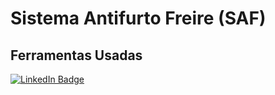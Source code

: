 # Sistema Antifurto Freire (SAF)

## Ferramentas Usadas

[![LinkedIn Badge](https://img.shields.io/badge/Fritzing-Baixar%20Aqui-ad0505?style=for-the-badge&logo=Arduino&logoColor=white)](https://fritzing.org/download/)
